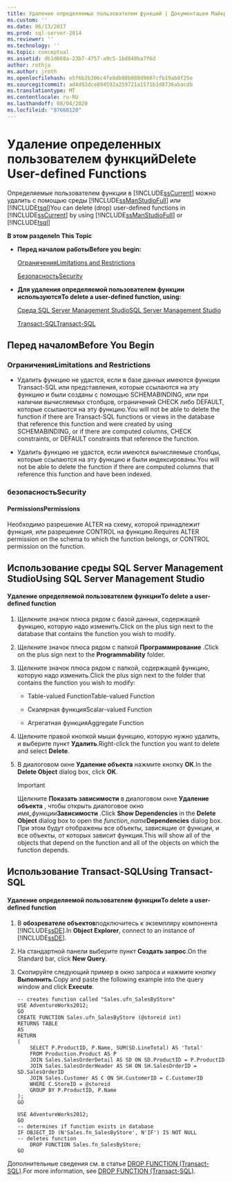 ```yaml
---
title: Удаление определяемых пользователем функций | Документация Майкрософт
ms.custom: ''
ms.date: 06/13/2017
ms.prod: sql-server-2014
ms.reviewer: ''
ms.technology: ''
ms.topic: conceptual
ms.assetid: db1d668a-23b7-4757-a9c5-1bd848ba7f6d
author: rothja
ms.author: jroth
ms.openlocfilehash: e5f6b2b306c4fe8db08b088d9607cfb19ab0f25e
ms.sourcegitcommit: ad4d92dce894592a259721a1571b1d8736abacdb
ms.translationtype: MT
ms.contentlocale: ru-RU
ms.lasthandoff: 08/04/2020
ms.locfileid: "87668120"
---
```

# <a name="delete-user-defined-functions"></a><span data-ttu-id="525a5-102">Удаление определенных пользователем функций</span><span class="sxs-lookup"><span data-stu-id="525a5-102">Delete User-defined Functions</span></span>
  <span data-ttu-id="525a5-103">Определяемые пользователем функции в [!INCLUDE[ssCurrent](../../includes/sscurrent-md.md)] можно удалить с помощью среды [!INCLUDE[ssManStudioFull](../../includes/ssmanstudiofull-md.md)] или [!INCLUDE[tsql](../../includes/tsql-md.md)]</span><span class="sxs-lookup"><span data-stu-id="525a5-103">You can delete (drop) user-defined functions in [!INCLUDE[ssCurrent](../../includes/sscurrent-md.md)] by using [!INCLUDE[ssManStudioFull](../../includes/ssmanstudiofull-md.md)] or [!INCLUDE[tsql](../../includes/tsql-md.md)]</span></span>  
  
 <span data-ttu-id="525a5-104">**В этом разделе**</span><span class="sxs-lookup"><span data-stu-id="525a5-104">**In This Topic**</span></span>  
  
-   <span data-ttu-id="525a5-105">**Перед началом работы**</span><span class="sxs-lookup"><span data-stu-id="525a5-105">**Before you begin:**</span></span>  
  
     [<span data-ttu-id="525a5-106">Ограничения</span><span class="sxs-lookup"><span data-stu-id="525a5-106">Limitations and Restrictions</span></span>](#Restrictions)  
  
     [<span data-ttu-id="525a5-107">Безопасность</span><span class="sxs-lookup"><span data-stu-id="525a5-107">Security</span></span>](#Security)  
  
-   <span data-ttu-id="525a5-108">**Для удаления определяемой пользователем функции используются**</span><span class="sxs-lookup"><span data-stu-id="525a5-108">**To delete a user-defined function, using:**</span></span>  
  
     [<span data-ttu-id="525a5-109">Среда SQL Server Management Studio</span><span class="sxs-lookup"><span data-stu-id="525a5-109">SQL Server Management Studio</span></span>](#SSMSProcedure)  
  
     [<span data-ttu-id="525a5-110">Transact-SQL</span><span class="sxs-lookup"><span data-stu-id="525a5-110">Transact-SQL</span></span>](#TsqlProcedure)  
  
##  <a name="before-you-begin"></a><a name="BeforeYouBegin"></a> <span data-ttu-id="525a5-111">Перед началом</span><span class="sxs-lookup"><span data-stu-id="525a5-111">Before You Begin</span></span>  
  
###  <a name="limitations-and-restrictions"></a><a name="Restrictions"></a> <span data-ttu-id="525a5-112">Ограничения</span><span class="sxs-lookup"><span data-stu-id="525a5-112">Limitations and Restrictions</span></span>  
  
-   <span data-ttu-id="525a5-113">Удалить функцию не удастся, если в базе данных имеются функции Transact-SQL или представления, которые ссылаются на эту функцию и были созданы с помощью SCHEMABINDING, или при наличии вычисляемых столбцов, ограничений CHECK либо DEFAULT, которые ссылаются на эту функцию.</span><span class="sxs-lookup"><span data-stu-id="525a5-113">You will not be able to delete the function if there are Transact-SQL functions or views in the database that reference this function and were created by using SCHEMABINDING, or if there are computed columns, CHECK constraints, or DEFAULT constraints that reference the function.</span></span>  
  
-   <span data-ttu-id="525a5-114">Удалить функцию не удастся, если имеются вычисляемые столбцы, которые ссылаются на эту функцию и были индексированы.</span><span class="sxs-lookup"><span data-stu-id="525a5-114">You will not be able to delete the function if there are computed columns that reference this function and have been indexed.</span></span>  
  
###  <a name="security"></a><a name="Security"></a> <span data-ttu-id="525a5-115">безопасность</span><span class="sxs-lookup"><span data-stu-id="525a5-115">Security</span></span>  
  
####  <a name="permissions"></a><a name="Permissions"></a> <span data-ttu-id="525a5-116">Permissions</span><span class="sxs-lookup"><span data-stu-id="525a5-116">Permissions</span></span>  
 <span data-ttu-id="525a5-117">Необходимо разрешение ALTER на схему, которой принадлежит функция, или разрешение CONTROL на функцию.</span><span class="sxs-lookup"><span data-stu-id="525a5-117">Requires ALTER permission on the schema to which the function belongs, or CONTROL permission on the function.</span></span>  
  
##  <a name="using-sql-server-management-studio"></a><a name="SSMSProcedure"></a> <span data-ttu-id="525a5-118">Использование среды SQL Server Management Studio</span><span class="sxs-lookup"><span data-stu-id="525a5-118">Using SQL Server Management Studio</span></span>  
  
#### <a name="to-delete-a-user-defined-function"></a><span data-ttu-id="525a5-119">Удаление определяемой пользователем функции</span><span class="sxs-lookup"><span data-stu-id="525a5-119">To delete a user-defined function</span></span>  
  
1.  <span data-ttu-id="525a5-120">Щелкните значок плюса рядом с базой данных, содержащей функцию, которую надо изменить.</span><span class="sxs-lookup"><span data-stu-id="525a5-120">Click on the plus sign next to the database that contains the function you wish to modify.</span></span>  
  
2.  <span data-ttu-id="525a5-121">Щелкните значок плюса рядом с папкой **Программирование** .</span><span class="sxs-lookup"><span data-stu-id="525a5-121">Click on the plus sign next to the **Programmability** folder.</span></span>  
  
3.  <span data-ttu-id="525a5-122">Щелкните значок плюса рядом с папкой, содержащей функцию, которую надо изменить.</span><span class="sxs-lookup"><span data-stu-id="525a5-122">Click the plus sign next to the folder that contains the function you wish to modify:</span></span>  
  
    -   <span data-ttu-id="525a5-123">Table-valued Function</span><span class="sxs-lookup"><span data-stu-id="525a5-123">Table-valued Function</span></span>  
  
    -   <span data-ttu-id="525a5-124">Скалярная функция</span><span class="sxs-lookup"><span data-stu-id="525a5-124">Scalar-valued Function</span></span>  
  
    -   <span data-ttu-id="525a5-125">Агрегатная функция</span><span class="sxs-lookup"><span data-stu-id="525a5-125">Aggregate Function</span></span>  
  
4.  <span data-ttu-id="525a5-126">Щелкните правой кнопкой мыши функцию, которую нужно удалить, и выберите пункт **Удалить**.</span><span class="sxs-lookup"><span data-stu-id="525a5-126">Right-click the function you want to delete and select **Delete**.</span></span>  
  
5.  <span data-ttu-id="525a5-127">В диалоговом окне **Удаление объекта** нажмите кнопку **ОК**.</span><span class="sxs-lookup"><span data-stu-id="525a5-127">In the **Delete Object** dialog box, click **OK**.</span></span>  
  
    > [!IMPORTANT]  
    >  <span data-ttu-id="525a5-128">Щелкните **Показать зависимости** в диалоговом окне **Удаление объекта** , чтобы открыть диалоговое окно _имя_функции_**Зависимости** .</span><span class="sxs-lookup"><span data-stu-id="525a5-128">Click **Show Dependencies** in the **Delete Object** dialog box to open the _function_name_**Dependencies** dialog box.</span></span> <span data-ttu-id="525a5-129">При этом будут отображены все объекты, зависящие от функции, и все объекты, от которых зависит функция.</span><span class="sxs-lookup"><span data-stu-id="525a5-129">This will show all of the objects that depend on the function and all of the objects on which the function depends.</span></span>  
  
##  <a name="using-transact-sql"></a><a name="TsqlProcedure"></a> <span data-ttu-id="525a5-130">Использование Transact-SQL</span><span class="sxs-lookup"><span data-stu-id="525a5-130">Using Transact-SQL</span></span>  
  
#### <a name="to-delete-a-user-defined-function"></a><span data-ttu-id="525a5-131">Удаление определяемой пользователем функции</span><span class="sxs-lookup"><span data-stu-id="525a5-131">To delete a user-defined function</span></span>  
  
1.  <span data-ttu-id="525a5-132">В **обозревателе объектов**подключитесь к экземпляру компонента [!INCLUDE[ssDE](../../includes/ssde-md.md)].</span><span class="sxs-lookup"><span data-stu-id="525a5-132">In **Object Explorer**, connect to an instance of [!INCLUDE[ssDE](../../includes/ssde-md.md)].</span></span>  
  
2.  <span data-ttu-id="525a5-133">На стандартной панели выберите пункт **Создать запрос**.</span><span class="sxs-lookup"><span data-stu-id="525a5-133">On the Standard bar, click **New Query**.</span></span>  
  
3.  <span data-ttu-id="525a5-134">Скопируйте следующий пример в окно запроса и нажмите кнопку **Выполнить**.</span><span class="sxs-lookup"><span data-stu-id="525a5-134">Copy and paste the following example into the query window and click **Execute**.</span></span>  
  
    ```  
    -- creates function called "Sales.ufn_SalesByStore"  
    USE AdventureWorks2012;  
    GO  
    CREATE FUNCTION Sales.ufn_SalesByStore (@storeid int)  
    RETURNS TABLE  
    AS  
    RETURN   
    (  
        SELECT P.ProductID, P.Name, SUM(SD.LineTotal) AS 'Total'  
        FROM Production.Product AS P   
        JOIN Sales.SalesOrderDetail AS SD ON SD.ProductID = P.ProductID  
        JOIN Sales.SalesOrderHeader AS SH ON SH.SalesOrderID = SD.SalesOrderID  
        JOIN Sales.Customer AS C ON SH.CustomerID = C.CustomerID  
        WHERE C.StoreID = @storeid  
        GROUP BY P.ProductID, P.Name  
    );  
    GO  
    ```  
  
    ```  
    USE AdventureWorks2012;  
    GO  
    -- determines if function exists in database  
    IF OBJECT_ID (N'Sales.fn_SalesByStore', N'IF') IS NOT NULL  
    -- deletes function  
        DROP FUNCTION Sales.fn_SalesByStore;  
    GO  
    ```  
  
 <span data-ttu-id="525a5-135">Дополнительные сведения см. в статье [DROP FUNCTION (Transact-SQL)](/sql/t-sql/statements/drop-function-transact-sql).</span><span class="sxs-lookup"><span data-stu-id="525a5-135">For more information, see [DROP FUNCTION &#40;Transact-SQL&#41;](/sql/t-sql/statements/drop-function-transact-sql).</span></span>  
  
  
